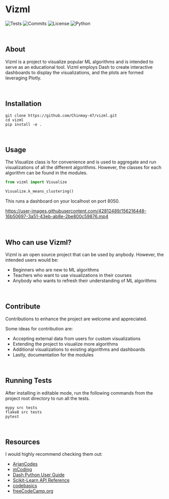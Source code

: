 # Vizml


![Tests](https://github.com/Chinmay-47/vizml/actions/workflows/tests.yml/badge.svg?style=plastic)
![Commits](https://img.shields.io/github/commit-activity/y/Chinmay-47/vizml?label=Commits&style=plastic)
![License](https://img.shields.io/github/license/Chinmay-47/vizml?label=License&style=plastic)
![Python](https://img.shields.io/badge/Python-3.8%20|%203.9-blue?style=plastic)

<br>

## About
Vizml is a project to visualize popular ML algorithms and is 
intended to serve as an educational tool.
Vizml employs Dash to create interactive dashboards to display the 
visualizations, and the plots are formed leveraging Plotly.

<br>

## Installation
```
git clone https://github.com/Chinmay-47/vizml.git
cd vizml
pip install -e .
```

<br>

## Usage
The Visualize class is for convenience and is used to aggregate and run visualizations of all the different algorithms. 
However, the classes for each algorithm can be found in the modules.

```python
from vizml import Visualize

Visualize.k_means_clustering()
```
This runs a dashboard on your localhost on port 8050.


https://user-images.githubusercontent.com/42812489/156216448-16b50697-3a51-43eb-ab8e-2be800c59876.mp4


<br>

## Who can use Vizml?
Vizml is an open source project that can be used by anybody. 
However, the intended users would be:
- Beginners who are new to ML algorithms
- Teachers who want to use visualizations in their courses
- Anybody who wants to refresh their understanding of ML algorithms

<br>

## Contribute
Contributions to enhance the project are welcome and appreciated.

Some ideas for contribution are:
- Accepting external data from users for custom visualizations
- Extending the project to visualize more algorithms
- Additional visualizations to existing algorithms and dashboards
- Lastly, documentation for the modules

<br>

## Running Tests
After installing in editable mode, run the following 
commands from the project root directory to run all the tests.
```
mypy src tests
flake8 src tests
pytest
```

<br>

## Resources
I would highly recommend checking them out:

- [ArjanCodes](https://www.youtube.com/c/ArjanCodes)
- [mCoding](https://www.youtube.com/c/mCodingWithJamesMurphy)
- [Dash Python User Guide](https://dash.plotly.com/)
- [Scikit-Learn API Reference](https://scikit-learn.org/stable/modules/classes.html)
- [codebasics](https://www.youtube.com/c/codebasics)
- [freeCodeCamp.org](https://www.youtube.com/c/Freecodecamp)
